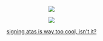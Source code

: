 <div align="center"> 

<div align="center">

![](https://komarev.com/ghpvc/?username=arisuryohei&color=eb8126&label=how-many-heads-exploded
)

  </div>
<p align="center"><img src="https://i.pinimg.com/originals/d4/48/8f/d4488f4f9cb6662198083e0655142b77.gif">
<br> 
  
[signing atas is way too cool, isn't it?](https://arisu.atabook.org)
